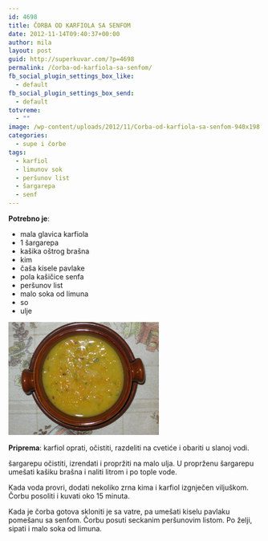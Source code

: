 ```yaml
---
id: 4698
title: ČORBA OD KARFIOLA SA SENFOM
date: 2012-11-14T09:40:37+00:00
author: mila
layout: post
guid: http://superkuvar.com/?p=4698
permalink: /čorba-od-karfiola-sa-senfom/
fb_social_plugin_settings_box_like:
  - default
fb_social_plugin_settings_box_send:
  - default
totvreme:
  - ""
image: /wp-content/uploads/2012/11/Corba-od-karfiola-sa-senfom-940x198.jpg
categories:
  - supe i čorbe
tags:
  - karfiol
  - limunov sok
  - peršunov list
  - šargarepa
  - senf
---
```

**Potrebno je**:

  * mala glavica karfiola
  * 1 šargarepa
  * kašika oštrog brašna
  * kim
  * čaša kisele pavlake
  * pola kašičice senfa
  * peršunov list
  * malo soka od limuna
  * so
  * ulje

<img class="alignnone size-medium wp-image-4699" title="Corba od karfiola sa senfom" src="/wp-content/uploads/2012/11/Corba-od-karfiola-sa-senfom-1024x768.jpg" alt="" width="300" height="225" /> 

**Priprema**: karfiol oprati, očistiti, razdeliti na cvetiće i obariti u slanoj vodi.

šargarepu očistiti, izrendati i propržiti na malo ulja. U proprženu šargarepu umešati kašiku brašna i naliti litrom i po tople vode.

Kada voda provri, dodati nekoliko zrna kima i karfiol izgnječen viljuškom. Čorbu posoliti i kuvati oko 15 minuta.

Kada je čorba gotova skloniti je sa vatre, pa umešati kiselu pavlaku pomešanu sa senfom. Čorbu posuti seckanim peršunovim listom. Po želji, sipati i malo soka od limuna.